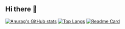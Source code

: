 ## Hi there 👋

[![Anurag's GitHub stats](https://github-readme-stats.vercel.app/api?username=kinghua0629&show_icons=true)](https://github.com/anuraghazra/github-readme-stats)
[![Top Langs](https://github-readme-stats.vercel.app/api/top-langs/?username=kinghua0629&layout=compact)](https://github.com/anuraghazra/github-readme-stats)
[![Readme Card](https://github-readme-stats.vercel.app/api/pin/?username=kinghua0629&repo=github-readme-stats)](https://github.com/anuraghazra/github-readme-stats)

<!--
**kinghua0629/kinghua0629** is a ✨ _special_ ✨ repository because its `README.md` (this file) appears on your GitHub profile.

Here are some ideas to get you started:

- 🔭 I’m currently working on ...
- 🌱 I’m currently learning ...
- 👯 I’m looking to collaborate on ...
- 🤔 I’m looking for help with ...
- 💬 Ask me about ...
- 📫 How to reach me: ...
- 😄 Pronouns: ...
- ⚡ Fun fact: ...
-->
